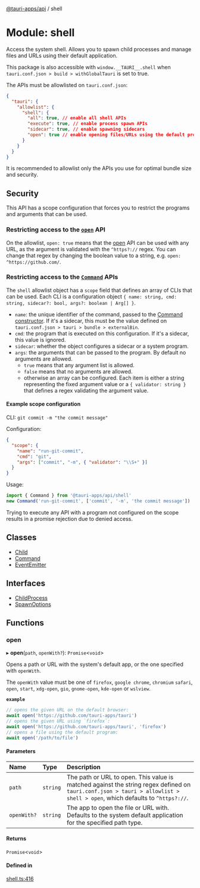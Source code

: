 [@tauri-apps/api](../README.md) / shell

# Module: shell

Access the system shell.
Allows you to spawn child processes and manage files and URLs using their default application.

This package is also accessible with `window.__TAURI__.shell` when `tauri.conf.json > build > withGlobalTauri` is set to true.

The APIs must be allowlisted on `tauri.conf.json`:
```json
{
  "tauri": {
    "allowlist": {
      "shell": {
        "all": true, // enable all shell APIs
        "execute": true, // enable process spawn APIs
        "sidecar": true, // enable spawning sidecars
        "open": true // enable opening files/URLs using the default program
      }
    }
  }
}
```
It is recommended to allowlist only the APIs you use for optimal bundle size and security.

## Security

This API has a scope configuration that forces you to restrict the programs and arguments that can be used.

### Restricting access to the [`open`](shell.md#open) API

On the allowlist, `open: true` means that the [open](shell.md#open) API can be used with any URL,
as the argument is validated with the `^https?://` regex.
You can change that regex by changing the boolean value to a string, e.g. `open: ^https://github.com/`.

### Restricting access to the [`Command`](../classes/shell.Command.md) APIs

The `shell` allowlist object has a `scope` field that defines an array of CLIs that can be used.
Each CLI is a configuration object `{ name: string, cmd: string, sidecar?: bool, args?: boolean | Arg[] }`.

- `name`: the unique identifier of the command, passed to the [Command constructor](../classes/shell.Command.md#constructor).
If it's a sidecar, this must be the value defined on `tauri.conf.json > tauri > bundle > externalBin`.
- `cmd`: the program that is executed on this configuration. If it's a sidecar, this value is ignored.
- `sidecar`: whether the object configures a sidecar or a system program.
- `args`: the arguments that can be passed to the program. By default no arguments are allowed.
  - `true` means that any argument list is allowed.
  - `false` means that no arguments are allowed.
  - otherwise an array can be configured. Each item is either a string representing the fixed argument value
    or a `{ validator: string }` that defines a regex validating the argument value.

#### Example scope configuration

CLI: `git commit -m "the commit message"`

Configuration:
```json
{
  "scope": {
    "name": "run-git-commit",
    "cmd": "git",
    "args": ["commit", "-m", { "validator": "\\S+" }]
  }
}
```
Usage:
```typescript
import { Command } from '@tauri-apps/api/shell'
new Command('run-git-commit', ['commit', '-m', 'the commit message'])
```

Trying to execute any API with a program not configured on the scope results in a promise rejection due to denied access.

## Classes

- [Child](../classes/shell.Child.md)
- [Command](../classes/shell.Command.md)
- [EventEmitter](../classes/shell.EventEmitter.md)

## Interfaces

- [ChildProcess](../interfaces/shell.ChildProcess.md)
- [SpawnOptions](../interfaces/shell.SpawnOptions.md)

## Functions

### open

▸ **open**(`path`, `openWith?`): `Promise`<`void`\>

Opens a path or URL with the system's default app,
or the one specified with `openWith`.

The `openWith` value must be one of `firefox`, `google chrome`, `chromium` `safari`,
`open`, `start`, `xdg-open`, `gio`, `gnome-open`, `kde-open` or `wslview`.

**`example`**
```typescript
// opens the given URL on the default browser:
await open('https://github.com/tauri-apps/tauri')
// opens the given URL using `firefox`:
await open('https://github.com/tauri-apps/tauri', 'firefox')
// opens a file using the default program:
await open('/path/to/file')
```

#### Parameters

| Name | Type | Description |
| :------ | :------ | :------ |
| `path` | `string` | The path or URL to open. This value is matched against the string regex defined on `tauri.conf.json > tauri > allowlist > shell > open`, which defaults to `^https?://`. |
| `openWith?` | `string` | The app to open the file or URL with. Defaults to the system default application for the specified path type. |

#### Returns

`Promise`<`void`\>

#### Defined in

[shell.ts:416](https://github.com/tauri-apps/tauri/blob/d3f6981/tooling/api/src/shell.ts#L416)
